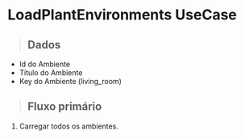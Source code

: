 # LoadPlantEnvironments UseCase

> ## Dados

- Id do Ambiente
- Título do Ambiente
- Key do Ambiente (living_room)

> ## Fluxo primário

1. Carregar todos os ambientes.
